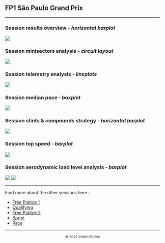 ## FP1 São Paulo Grand Prix

---

### Session results overview - *horizontal barplot*

<img src="/output/2022-11-13_São_Paulo_Grand_Prix/fp1_results_overview_white.svg?raw=true"/>

### Session minisectors analysis - *circuit layout*

<img src="/output/2022-11-13_São_Paulo_Grand_Prix/fp1_minisectors_analysis_white.svg?raw=true"/>

### Session telemetry analysis - *lineplots*

<img src="/output/2022-11-13_São_Paulo_Grand_Prix/fp1_telemetry_analysis_white.svg?raw=true"/>

### Session median pace - *boxplot*

<img src="/output/2022-11-13_São_Paulo_Grand_Prix/fp1_median_pace_white.svg?raw=true"/>

### Session stints & compounds strategy - *horizontal barplot*

<img src="/output/2022-11-13_São_Paulo_Grand_Prix/fp1_stints_compounds_stategy_white.svg?raw=true"/>

### Session top speed - *barplot*

<img src="/output/2022-11-13_São_Paulo_Grand_Prix/topspeed_fp1_white.svg?raw=true"/>

### Session aerodynamic load level analysis - *barplot*

<img src="/output/2022-11-13_São_Paulo_Grand_Prix/fp1_maximum_throttle_white.svg?raw=true"/>

<img src="/output/2022-11-13_São_Paulo_Grand_Prix/fp1_speed_ratio_white.svg?raw=true"/>


--- 

Find more about the other sessions here :
  - [Free Pratice 1](/page/FP1/2022-11-13_São_Paulo_Grand_Prix)
  - [Qualifying](/page/Qualifying/2022-11-13_São_Paulo_Grand_Prix) 
  - [Free Pratice 2](/page/FP2/2022-11-13_São_Paulo_Grand_Prix)
  - [Sprint](/page/Sprint/2022-11-13_São_Paulo_Grand_Prix)
  - [Race](/page/Race/2022-11-13_São_Paulo_Grand_Prix)

---

<div style="text-align: center">
  <p style="font-size:11px">&copy; 2022 Yoann Betton</p>
</div>

<!-- ---

<p style="font-size:11px">Page generated from <a href="https://github.com/yoannbtn/yoannbtn.github.io">github.com/yoannbtn</a>.</p> -->